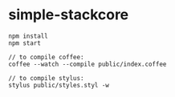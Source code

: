 simple-stackcore
============

```
npm install
npm start

// to compile coffee:
coffee --watch --compile public/index.coffee

// to compile stylus:
stylus public/styles.styl -w
```

